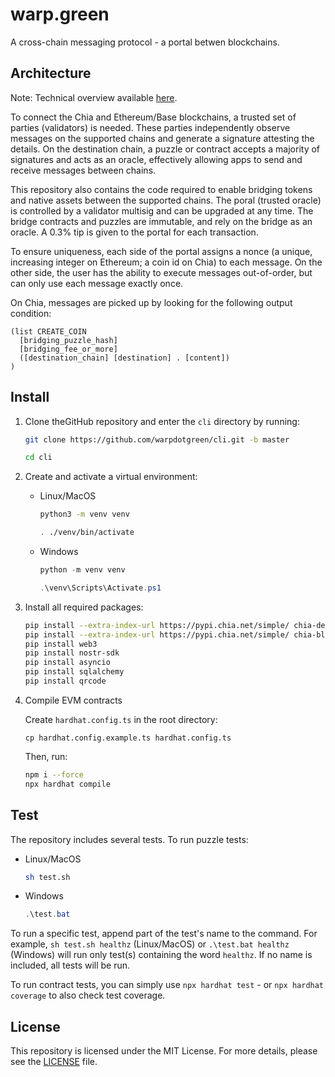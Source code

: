 # warp.green

A cross-chain messaging protocol - a portal betwen blockchains.

## Architecture

Note: Technical overview available [here](https://pitch.com/v/warpdotgreen-xwmj7r).

To connect the Chia and Ethereum/Base blockchains, a trusted set of parties (validators) is needed. These parties independently observe messages on the supported chains and generate a signature attesting the details. On the destination chain, a puzzle or contract accepts a majority of signatures and acts as an oracle, effectively allowing apps to send and receive messages between chains.

This repository also contains the code required to enable bridging tokens and native assets between the supported chains. The poral (trusted oracle) is controlled by a validator multisig and can be upgraded at any time. The bridge contracts and puzzles are immutable, and rely on the bridge as an oracle. A 0.3% tip is given to the portal for each transaction.

To ensure uniqueness, each side of the portal assigns a nonce (a unique, increasing integer on Ethereum; a coin id on Chia) to each message. On the other side, the user has the ability to execute messages out-of-order, but can only use each message exactly once.

On Chia, messages are picked up by looking for the following output condition:

```
(list CREATE_COIN
  [bridging_puzzle_hash]
  [bridging_fee_or_more]
  ([destination_chain] [destination] . [content])
)
```

## Install

1. Clone theGitHub repository and enter the `cli` directory by running:

    ```bash
    git clone https://github.com/warpdotgreen/cli.git -b master
    ```
    ```bash
    cd cli
    ```

2. Create and activate a virtual environment:

    * Linux/MacOS

      ```bash
      python3 -m venv venv
      ```
      ```bash
      . ./venv/bin/activate
      ```

    * Windows

      ```powershell
      python -m venv venv
      ```
      ```powershell
      .\venv\Scripts\Activate.ps1
      ```
  
3. Install all required packages:

    ```bash
    pip install --extra-index-url https://pypi.chia.net/simple/ chia-dev-tools
    pip install --extra-index-url https://pypi.chia.net/simple/ chia-blockchain==2.2.0
    pip install web3
    pip install nostr-sdk
    pip install asyncio
    pip install sqlalchemy
    pip install qrcode
    ```
    
4. Compile EVM contracts

    Create `hardhat.config.ts` in the root directory:

    ```base
    cp hardhat.config.example.ts hardhat.config.ts
    ```

    Then, run:

    ```bash
    npm i --force
    npx hardhat compile
    ```

## Test

The repository includes several tests. To run puzzle tests:

  * Linux/MacOS
    
    ```bash
    sh test.sh
    ```

  * Windows

    ```powershell
    .\test.bat
    ```
   
To run a specific test, append part of the test's name to the command. For example, `sh test.sh healthz` (Linux/MacOS) or `.\test.bat healthz` (Windows) will run only test(s) containing the word `healthz`. If no name is included, all tests will be run.

To run contract tests, you can simply use `npx hardhat test` - or `npx hardhat coverage` to also check test coverage.

## License

This repository is licensed under the MIT License. For more details, please see the [LICENSE](LICENSE) file.
